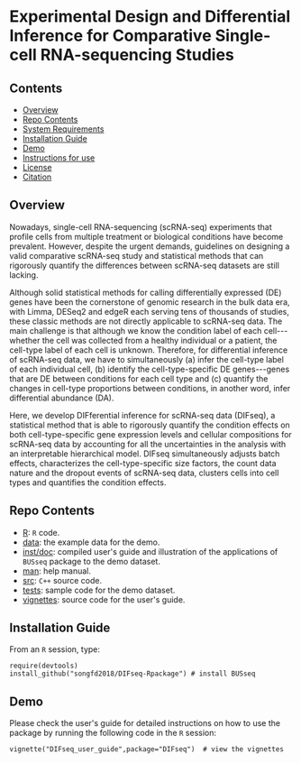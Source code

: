 # Experimental Design and Differential Inference for Comparative Single-cell RNA-sequencing Studies

## Contents

- [Overview](#overview)
- [Repo Contents](#repo-contents)
- [System Requirements](#system-requirements)
- [Installation Guide](#installation-guide)
- [Demo](#demo)
- [Instructions for use](#instructions-for-use)
- [License](./LICENSE)
- [Citation](#citation)

## Overview

Nowadays, single-cell RNA-sequencing (scRNA-seq) experiments that profile cells from multiple treatment or biological conditions have become prevalent. However, despite the urgent demands, guidelines on designing a valid comparative scRNA-seq study and statistical methods that can rigorously quantify the differences between scRNA-seq datasets are still lacking.

Although solid statistical methods for calling differentially expressed (DE) genes have been the cornerstone of genomic research in the bulk data era, with Limma, DESeq2 and edgeR each serving tens of thousands of studies, these classic methods are not directly applicable to scRNA-seq data. The main challenge is that although we know the condition label of each cell---whether the cell was collected from a healthy individual or a patient, the cell-type label of each cell is unknown. Therefore, for differential inference of scRNA-seq data, we have to simultaneously (a) infer the cell-type label of each individual cell, (b) identify the cell-type-specific DE genes---genes that are DE between conditions for each cell type and (c) quantify the changes in cell-type proportions between conditions, in another word, infer differential abundance (DA).

Here, we develop DIFferential inference for scRNA-seq data (DIFseq), a statistical method that is able to rigorously quantify the condition effects on both cell-type-specific gene expression levels and cellular compositions for scRNA-seq data by accounting for all the uncertainties in the analysis with an interpretable hierarchical model. DIFseq simultaneously adjusts batch effects, characterizes the cell-type-specific size factors, the count data nature and the dropout events of scRNA-seq data, clusters cells into cell types and quantifies the condition effects.

## Repo Contents

- [R](./R): `R` code.
- [data](./data): the example data for the demo.
- [inst/doc](./inst/doc): compiled user's guide and illustration of the applications of `BUSseq` package to the demo dataset.
- [man](./man): help manual.
- [src](./src): `C++` source code.
- [tests](./tests): sample code for the demo dataset.
- [vignettes](./vignettes): source code for the user's guide.

## Installation Guide

From an `R` session, type:

```
require(devtools)
install_github("songfd2018/DIFseq-Rpackage") # install BUSseq
```

## Demo

Please check the user's guide for detailed instructions on how to use the package by running the following code in the `R` session:

```
vignette("DIFseq_user_guide",package="DIFseq")  # view the vignettes
```
